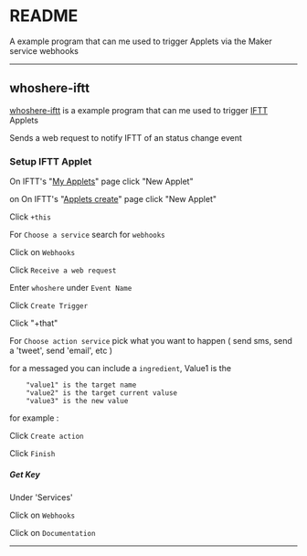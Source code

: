 # README #

A example program that can me used to trigger Applets via the Maker service webhooks

-------

## whoshere-iftt ##

[whoshere-iftt](/whoshere-iftt/whoshere-iftt.py) is a example program that can me used to trigger [IFTT](https://ifttt.com/) Applets


Sends a web request to notify IFTT of an status change event 


### Setup IFTT Applet ###

On IFTT's "[My Applets](https://ifttt.com/my_applets)" page click "New Applet"

on
On IFTT's "[Applets create](https://ifttt.com/create)" page click "New Applet"

Click `+this`

For `Choose a service` search for `webhooks`

Click on `Webhooks`

Click `Receive a web request`

Enter `whoshere` under `Event Name`

Click `Create Trigger`

Click "+that"

For `Choose action service` pick what you want to happen ( send sms, send a 'tweet', send 'email', etc )

for a messaged you can include a `ingredient`, Value1 is the

        "value1" is the target name
        "value2" is the target current valuse 
        "value3" is the new value

for example :

Click `Create action`

Click `Finish`


##### Get Key ####

Under 'Services'

Click on `Webhooks`

Click on `Documentation`


-------

